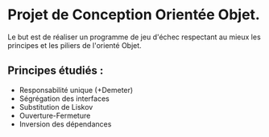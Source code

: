 # Projet de Conception Orientée Objet.

Le but est de réaliser un programme de jeu d'échec respectant au mieux les principes et les piliers de l'orienté Objet.

## Principes étudiés : 

- Responsabilité unique (+Demeter)
- Ségrégation des interfaces
- Substitution de Liskov
- Ouverture-Fermeture
- Inversion des dépendances

